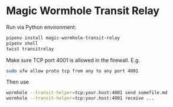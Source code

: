 # Magic Wormhole Transit Relay

Run via Python environment:

```sh
pipenv install magic-wormhole-transit-relay
pipenv shell
twist transitrelay
```

Make sure TCP port 4001 is allowed in the firewall. E.g.

```sh
sudo ufw allow proto tcp from any to any port 4001
```

Then use

```sh
wormhole --transit-helper=tcp:your.host:4001 send somefile.md
wormhole --transit-helper=tcp:your.host:4001 receive ...
```

